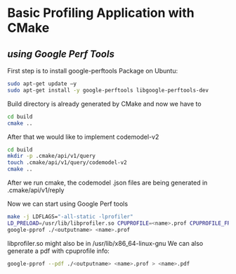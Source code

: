 # Basic Profiling Application with CMake
## _using Google Perf Tools_


First step is to install google-perftools Package on Ubuntu:
```sh
sudo apt-get update –y
sudo apt-get install -y google-perftools libgoogle-perftools-dev
```
Build directory is already generated by CMake and now we have to
```sh
cd build
cmake ..
```

After that we would like to implement codemodel-v2
```sh
cd build
mkdir -p .cmake/api/v1/query
touch .cmake/api/v1/query/codemodel-v2
cmake ..
```
After we run cmake, the codemodel .json files are being generated in .cmake/api/v1/reply

Now we can start using Google Perf tools
```sh
make -j LDFLAGS="-all-static -lprofiler"
LD_PRELOAD=/usr/lib/libprofiler.so CPUPROFILE=<name>.prof CPUPROFILE_FREQUENCY=100000 ./<outputname>
google-pprof ./<outputname> <name>.prof
```
libprofiler.so might also be in /usr/lib/x86_64-linux-gnu
We can also generate a pdf with cpuprofile info:
```sh
google-pprof --pdf ./<outputname> <name>.prof > <name>.pdf
```